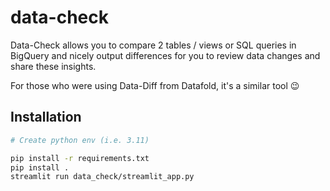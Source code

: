 # data-check

Data-Check allows you to compare 2 tables / views or SQL queries in BigQuery and nicely output differences for you to review data changes and share these insights.

For those who were using Data-Diff from Datafold, it's a similar tool 😉

## Installation

```bash
# Create python env (i.e. 3.11)

pip install -r requirements.txt
pip install .
streamlit run data_check/streamlit_app.py
```